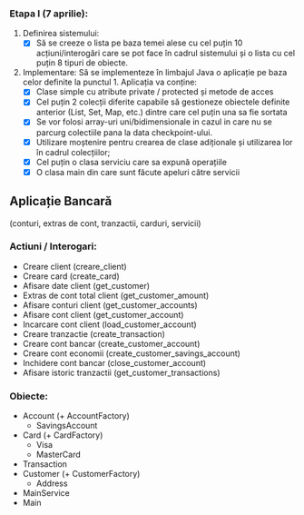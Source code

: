 

### Etapa I (7 aprilie):
1. Definirea sistemului:
   -  [x] Să se creeze o lista pe baza temei alese cu cel puțin 10 acțiuni/interogări care
se pot face în cadrul sistemului și o lista cu cel puțin 8 tipuri de obiecte. 
2.  Implementare: Să se implementeze în limbajul Java o aplicație pe baza celor definite la punctul 1. Aplicația va conține:
    - [x] Clase simple cu atribute private / protected și metode de acces
    - [x] Cel puțin 2 colecții diferite capabile să gestioneze obiectele definite anterior (List, Set, Map, etc.) dintre care cel puțin una sa fie sortata
    - [x] Se vor folosi array-uri uni/bidimensionale in cazul in care nu se parcurg colectiile pana la data checkpoint-ului.
    - [x] Utilizare moștenire pentru crearea de clase adiționale și utilizarea lor în cadrul colecțiilor;
    - [x] Cel puțin o clasa serviciu care sa expună operațiile
    - [x] O clasa main din care sunt făcute apeluri către servicii

## Aplicație Bancară
(conturi, extras de cont, tranzactii, carduri, servicii)

### Actiuni / Interogari:
 - Creare client (creare_client)
 - Creare card (create_card)
 - Afisare date client (get_customer)
 - Extras de cont total client (get_customer_amount)
 - Afisare conturi client (get_customer_accounts)
 - Afisare cont client (get_customer_account)
 - Incarcare cont client (load_customer_account)
 - Creare tranzactie (create_transaction)
 - Creare cont bancar (create_customer_account)
 - Creare cont economii (create_customer_savings_account)
 - Inchidere cont bancar (close_customer_account)
 - Afisare istoric tranzactii (get_customer_transactions)

### Obiecte:
 - Account (+ AccountFactory)
   - SavingsAccount
 - Card (+ CardFactory)
   - Visa
   - MasterCard
 - Transaction
 - Customer (+ CustomerFactory)
   - Address
 - MainService
 - Main

